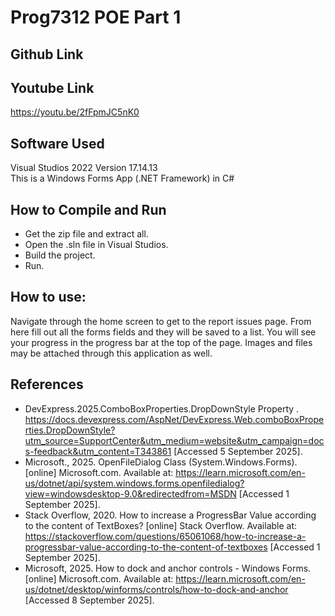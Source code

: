 # Prog7312 POE Part 1
## Github Link

## Youtube Link
https://youtu.be/2fFpmJC5nK0
## Software Used
Visual Studios 2022 Version 17.14.13
<br>
This is a Windows Forms App (.NET Framework) in C#
## How to Compile and Run
- Get the zip file and extract all.
- Open the .sln file in Visual Studios.
- Build the project.
- Run.
## How to use:
Navigate through the home screen to get to the report issues page. From here fill out all the forms fields and they will be saved to a list. You will see your progress in the progress bar at the top of the page. Images and files may be attached through this application as well.
## References
- DevExpress.2025.ComboBoxProperties.DropDownStyle Property . <https://docs.devexpress.com/AspNet/DevExpress.Web.comboBoxProperties.DropDownStyle?utm_source=SupportCenter&utm_medium=website&utm_campaign=docs-feedback&utm_content=T343861> [Accessed 5 September 2025].
- Microsoft., 2025. OpenFileDialog Class (System.Windows.Forms). [online] Microsoft.com. Available at: <https://learn.microsoft.com/en-us/dotnet/api/system.windows.forms.openfiledialog?view=windowsdesktop-9.0&redirectedfrom=MSDN> [Accessed 1 September 2025].
- Stack Overflow, 2020. How to increase a ProgressBar Value according to the content of TextBoxes? [online] Stack Overflow. Available at: <https://stackoverflow.com/questions/65061068/how-to-increase-a-progressbar-value-according-to-the-content-of-textboxes> [Accessed 1 September 2025].  
- Microsoft, 2025. How to dock and anchor controls - Windows Forms. [online] Microsoft.com. Available at: <https://learn.microsoft.com/en-us/dotnet/desktop/winforms/controls/how-to-dock-and-anchor> [Accessed 8 September 2025].
